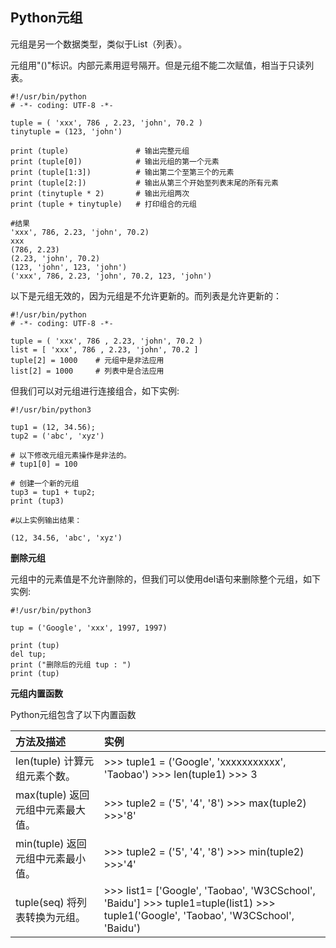 ## Python元组

元组是另一个数据类型，类似于List（列表）。

元组用"\(\)"标识。内部元素用逗号隔开。但是元组不能二次赋值，相当于只读列表。

```
#!/usr/bin/python
# -*- coding: UTF-8 -*-

tuple = ( 'xxx', 786 , 2.23, 'john', 70.2 )
tinytuple = (123, 'john')

print (tuple)               # 输出完整元组
print (tuple[0])            # 输出元组的第一个元素
print (tuple[1:3])          # 输出第二个至第三个的元素 
print (tuple[2:])           # 输出从第三个开始至列表末尾的所有元素
print (tinytuple * 2)       # 输出元组两次
print (tuple + tinytuple)   # 打印组合的元组

#结果
'xxx', 786, 2.23, 'john', 70.2)
xxx
(786, 2.23)
(2.23, 'john', 70.2)
(123, 'john', 123, 'john')
('xxx', 786, 2.23, 'john', 70.2, 123, 'john')
```

以下是元组无效的，因为元组是不允许更新的。而列表是允许更新的：

```
#!/usr/bin/python
# -*- coding: UTF-8 -*-

tuple = ( 'xxx', 786 , 2.23, 'john', 70.2 )
list = [ 'xxx', 786 , 2.23, 'john', 70.2 ]
tuple[2] = 1000    # 元组中是非法应用
list[2] = 1000     # 列表中是合法应用
```

但我们可以对元组进行连接组合，如下实例:

```
#!/usr/bin/python3

tup1 = (12, 34.56);
tup2 = ('abc', 'xyz')

# 以下修改元组元素操作是非法的。
# tup1[0] = 100

# 创建一个新的元组
tup3 = tup1 + tup2;
print (tup3)

#以上实例输出结果：

(12, 34.56, 'abc', 'xyz')
```

**删除元组**

元组中的元素值是不允许删除的，但我们可以使用del语句来删除整个元组，如下实例:

```
#!/usr/bin/python3

tup = ('Google', 'xxx', 1997, 1997)

print (tup)
del tup;
print ("删除后的元组 tup : ")
print (tup)
```

**元组内置函数**

Python元组包含了以下内置函数

| 方法及描述 | 实例 |
| :--- | :--- |
| len\(tuple\) 计算元组元素个数。 | &gt;&gt;&gt; tuple1 = \('Google', 'xxxxxxxxxxx', 'Taobao'\)                         &gt;&gt;&gt; len\(tuple1\)                                                                              &gt;&gt;&gt; 3 |
| max\(tuple\) 返回元组中元素最大值。 | &gt;&gt;&gt; tuple2 = \('5', '4', '8'\)                                                                &gt;&gt;&gt; max\(tuple2\)                                                                          &gt;&gt;&gt;'8'   |
| min\(tuple\) 返回元组中元素最小值。 | &gt;&gt;&gt; tuple2 = \('5', '4', '8'\)                                                               &gt;&gt;&gt; min\(tuple2\)                                                                          &gt;&gt;&gt;'4' |
| tuple\(seq\) 将列表转换为元组。 | &gt;&gt;&gt; list1= \['Google', 'Taobao', 'W3CSchool', 'Baidu'\]                 &gt;&gt;&gt; tuple1=tuple\(list1\)                                                               &gt;&gt;&gt; tuple1\('Google', 'Taobao', 'W3CSchool', 'Baidu'\) |



